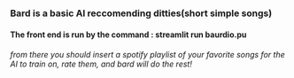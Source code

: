 ### Bard is a basic AI reccomending ditties(short simple songs)
#### The front end is run by the command : streamlit run baurdio.pu
###### from there you should insert a spotify playlist of your favorite songs for the AI to train on, rate them, and bard will do the rest! 
